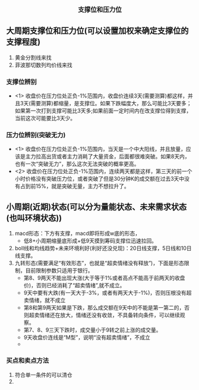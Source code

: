 <center><big><b> 支撑位和压力位</b></big></center>

## 大周期支撑位和压力位(可以设置加权来确定支撑位的支撑程度)
1. 黄金分割线来找
2. 菲波那切数列均价线来找
### 支撑位辨别
   - <1> 收盘价在压力位处正负-1%范围内，收盘价连续3天(需要测算)都这样，并且3天(需要测算)都缩量，是支撑位。如果下跌幅度大，那么可能比3天要多；如果第一次打到支撑可能比3天多;如果前面一定时间内在改支撑位得到支撑，当前这次可能要比3天少。
### 压力位辨别(突破无力)
   - <1> 收盘价在压力位处正负-1%范围内，当天是一个中大阳线，并且放量，应该是主力拉高出货或者主力消耗了大量资金，后面都很难突破。如果8天内，也有一次“突破无力”，那么这次无法突破的概率更高。
   - <2> 收盘价在压力位处正负-1%范围内，连续两天都是这样，第三天的前一个小时价格没有突破压力位，或者突破了但是30分钟K的成交额在过去3天中没有占到前15%，就是突破无量，主力不想拉升了。
  
## 小周期(近期)状态(可以分为量能状态、未来需求状态(也叫环境状态))
1. macd形态：下方有支撑，macd即将形成w底的形态，
   - 低8+小周期缩量底形成+低9天摸到筹码支撑位迅速拉回。
2. boll线和均线趋势+未来环境利好(利好还没兑现)：20日线支撑，5日线和10日线支撑。
3. 九转形态(需要满足“有效形态”，也就是“超卖情绪没有释放”)，下面是形态限制，目前限制参数只适用于银行。
   - 第8、9两天不能出现大涨(大于等于1%或者高点不能高于前两天的收盘价)，否则已经消耗了“超卖情绪”,就不成立。
   - 9天中要有大跌(有一天大于-3%，或者有两天大于-1%)，否则压根没有超卖情绪，就不成立
   - 第8和第9两天如果是下跌，那么成交额在9天中的不能是第一第二的，否则超卖情绪还在放大，情绪还没有收敛，不具备转向条件，可以继续观察。
   - 第7、8、9三天下跌时，成交量小于9转之前上涨的成交量。
   - 9天收盘价连线是“M型”，说明“没有超卖情绪”，不成立
   - 

### 买点和卖点方法
1. 符合单一条件的可以清仓
2. 
